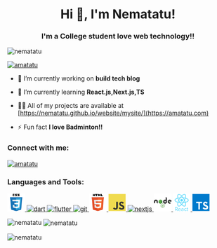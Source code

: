 <h1 align="center">Hi 👋, I'm Nematatu!</h1>
<h3 align="center">I'm a College student love web technology!!</h3>

<p align="left"> <img src="https://komarev.com/ghpvc/?username=nematatu&label=Profile%20views&color=0e75b6&style=flat" alt="nematatu" /> </p>

<p align="left"> <a href="https://twitter.com/T_kanntoku" target="blank"><img src="https://img.shields.io/twitter/follow/T_kanntoku?logo=twitter&style=for-the-badge" alt="amatatu" /></a> </p>

- 🔭 I’m currently working on **build tech blog**

- 🌱 I’m currently learning **React.js,Next.js,TS**

- 👨‍💻 All of my projects are available at [https://nematatu.github.io/website/mysite/](https://amatatu.com)

- ⚡ Fun fact **I love Badminton!!**

<h3 align="left">Connect with me:</h3>
<p align="left">
<a href="https://twitter.com/T_kanntoku" target="blank"><img align="center" src="https://raw.githubusercontent.com/rahuldkjain/github-profile-readme-generator/master/src/images/icons/Social/twitter.svg" alt="amatatu" height="30" width="40" /></a>
</p>

<h3 align="left">Languages and Tools:</h3>
<p align="left"> <a href="https://www.w3schools.com/css/" target="_blank" rel="noreferrer"> <img src="https://raw.githubusercontent.com/devicons/devicon/master/icons/css3/css3-original-wordmark.svg" alt="css3" width="40" height="40"/> </a> <a href="https://dart.dev" target="_blank" rel="noreferrer"> <img src="https://www.vectorlogo.zone/logos/dartlang/dartlang-icon.svg" alt="dart" width="40" height="40"/> </a> <a href="https://flutter.dev" target="_blank" rel="noreferrer"> <img src="https://www.vectorlogo.zone/logos/flutterio/flutterio-icon.svg" alt="flutter" width="40" height="40"/> </a> <a href="https://git-scm.com/" target="_blank" rel="noreferrer"> <img src="https://www.vectorlogo.zone/logos/git-scm/git-scm-icon.svg" alt="git" width="40" height="40"/> </a> <a href="https://www.w3.org/html/" target="_blank" rel="noreferrer"> <img src="https://raw.githubusercontent.com/devicons/devicon/master/icons/html5/html5-original-wordmark.svg" alt="html5" width="40" height="40"/> </a> <a href="https://developer.mozilla.org/en-US/docs/Web/JavaScript" target="_blank" rel="noreferrer"> <img src="https://raw.githubusercontent.com/devicons/devicon/master/icons/javascript/javascript-original.svg" alt="javascript" width="40" height="40"/> </a> <a href="https://nextjs.org/" target="_blank" rel="noreferrer"> <img src="https://cdn.worldvectorlogo.com/logos/nextjs-2.svg" alt="nextjs" width="40" height="40"/> </a> <a href="https://nodejs.org" target="_blank" rel="noreferrer"> <img src="https://raw.githubusercontent.com/devicons/devicon/master/icons/nodejs/nodejs-original-wordmark.svg" alt="nodejs" width="40" height="40"/> </a> <a href="https://reactjs.org/" target="_blank" rel="noreferrer"> <img src="https://raw.githubusercontent.com/devicons/devicon/master/icons/react/react-original-wordmark.svg" alt="react" width="40" height="40"/> </a> <a href="https://www.typescriptlang.org/" target="_blank" rel="noreferrer"> <img src="https://raw.githubusercontent.com/devicons/devicon/master/icons/typescript/typescript-original.svg" alt="typescript" width="40" height="40"/> </a> </p>

<p><img align="left" src="https://github-readme-stats.vercel.app/api/top-langs?username=nematatu&show_icons=true&locale=en&layout=compact" alt="nematatu" /></p>

<p>&nbsp;<img align="center" src="https://github-readme-stats.vercel.app/api?username=nematatu&show_icons=true&locale=en" alt="nematatu" /></p>

<p><img align="center" src="https://github-readme-streak-stats.herokuapp.com/?user=nematatu&" alt="nematatu" /></p>


<!--
**nematatu/nematatu** is a ✨ _special_ ✨ repository because its `README.md` (this file) appears on your GitHub profile.

Here are some ideas to get you started:

- 🔭 I’m currently working on ...
- 🌱 I’m currently learning ...
- 👯 I’m looking to collaborate on ...
- 🤔 I’m looking for help with ...
- 💬 Ask me about ...
- 📫 How to reach me: ...
- 😄 Pronouns: ...
- ⚡ Fun fact: ...
-->
